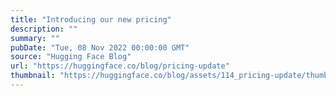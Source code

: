 ```yaml
---
title: "Introducing our new pricing"
description: ""
summary: ""
pubDate: "Tue, 08 Nov 2022 00:00:00 GMT"
source: "Hugging Face Blog"
url: "https://huggingface.co/blog/pricing-update"
thumbnail: "https://huggingface.co/blog/assets/114_pricing-update/thumbnail.png"
---
```


